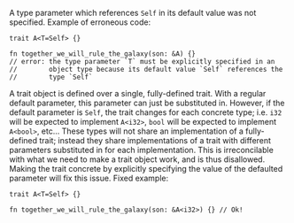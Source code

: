 A type parameter which references `Self` in its default value was not specified.
Example of erroneous code:

```compile_fail,E0393
trait A<T=Self> {}

fn together_we_will_rule_the_galaxy(son: &A) {}
// error: the type parameter `T` must be explicitly specified in an
//        object type because its default value `Self` references the
//        type `Self`
```

A trait object is defined over a single, fully-defined trait. With a regular
default parameter, this parameter can just be substituted in. However, if the
default parameter is `Self`, the trait changes for each concrete type; i.e.
`i32` will be expected to implement `A<i32>`, `bool` will be expected to
implement `A<bool>`, etc... These types will not share an implementation of a
fully-defined trait; instead they share implementations of a trait with
different parameters substituted in for each implementation. This is
irreconcilable with what we need to make a trait object work, and is thus
disallowed. Making the trait concrete by explicitly specifying the value of the
defaulted parameter will fix this issue. Fixed example:

```
trait A<T=Self> {}

fn together_we_will_rule_the_galaxy(son: &A<i32>) {} // Ok!
```
